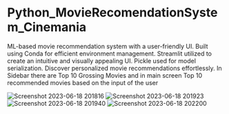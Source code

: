 # Python_MovieRecomendationSystem_Cinemania
ML-based movie recommendation system with a user-friendly UI. Built using Conda for efficient environment management. Streamlit utilized to create an intuitive and visually appealing UI. Pickle used for model serialization. Discover personalized movie recommendations effortlessly.
In Sidebar there are Top 10 Grossing Movies and in main screen Top 10 recommended movies based on the input of the user

![Screenshot 2023-06-18 201816](https://github.com/VishwajeetAnekar/Python_MovieRecomendationSystem_Cinemania/assets/86238855/23ac343e-e0e7-4a21-8ea8-f4ff2fc9971e)
![Screenshot 2023-06-18 201923](https://github.com/VishwajeetAnekar/Python_MovieRecomendationSystem_Cinemania/assets/86238855/0159df28-7b58-4b16-8a9e-cad93ee8c2a3)
![Screenshot 2023-06-18 201940](https://github.com/VishwajeetAnekar/Python_MovieRecomendationSystem_Cinemania/assets/86238855/4b48a3c4-0852-47d9-88b8-eeb79c384dee)
![Screenshot 2023-06-18 202200](https://github.com/VishwajeetAnekar/Python_MovieRecomendationSystem_Cinemania/assets/86238855/7648b0b4-277d-4885-bbad-507b57a054fe)

